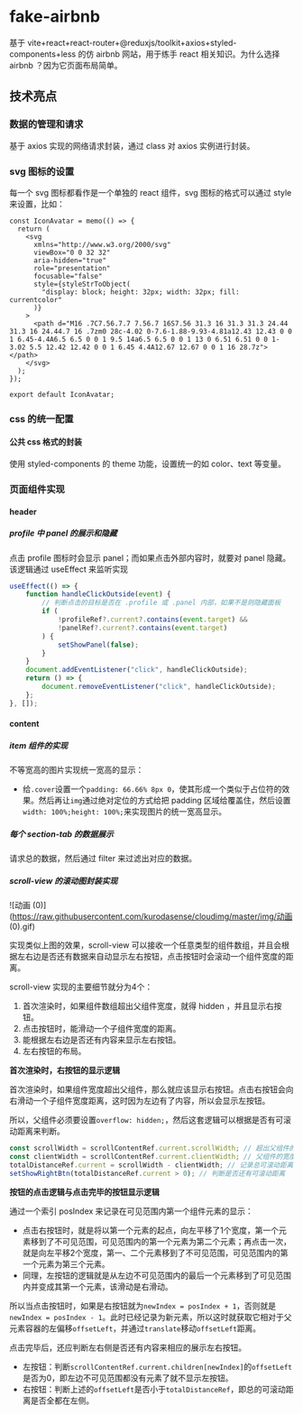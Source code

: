 # fake-airbnb

基于 vite+react+react-router+@reduxjs/toolkit+axios+styled-components+less 的仿 airbnb 网站，用于练手 react 相关知识。为什么选择 airbnb ？因为它页面布局简单。

## 技术亮点

### 数据的管理和请求

基于 axios 实现的网络请求封装，通过 class 对 axios 实例进行封装。

### svg 图标的设置

每一个 svg 图标都看作是一个单独的 react 组件，svg 图标的格式可以通过 style 来设置，比如：

```react
const IconAvatar = memo(() => {
  return (
    <svg
      xmlns="http://www.w3.org/2000/svg"
      viewBox="0 0 32 32"
      aria-hidden="true"
      role="presentation"
      focusable="false"
      style={styleStrToObject(
        "display: block; height: 32px; width: 32px; fill: currentcolor"
      )}
    >
      <path d="M16 .7C7.56.7.7 7.56.7 16S7.56 31.3 16 31.3 31.3 24.44 31.3 16 24.44.7 16 .7zm0 28c-4.02 0-7.6-1.88-9.93-4.81a12.43 12.43 0 0 1 6.45-4.4A6.5 6.5 0 0 1 9.5 14a6.5 6.5 0 0 1 13 0 6.51 6.51 0 0 1-3.02 5.5 12.42 12.42 0 0 1 6.45 4.4A12.67 12.67 0 0 1 16 28.7z"></path>
    </svg>
  );
});

export default IconAvatar;
```

### css 的统一配置

#### 公共 css 格式的封装

使用 styled-components 的 theme 功能，设置统一的如 color、text 等变量。

### 页面组件实现

#### header
##### profile 中 panel 的展示和隐藏

点击 profile 图标时会显示 panel；而如果点击外部内容时，就要对 panel 隐藏。该逻辑通过 useEffect 来监听实现

```js
useEffect(() => {
    function handleClickOutside(event) {
        // 判断点击的目标是否在 .profile 或 .panel 内部，如果不是则隐藏面板
        if (
            !profileRef?.current?.contains(event.target) &&
            !panelRef?.current?.contains(event.target)
        ) {
            setShowPanel(false);
        }
    }
    document.addEventListener("click", handleClickOutside);
    return () => {
        document.removeEventListener("click", handleClickOutside);
    };
}, []);
```

#### content
##### item 组件的实现
不等宽高的图片实现统一宽高的显示：
* 给`.cover`设置一个`padding: 66.66% 8px 0`，使其形成一个类似于占位符的效果。然后再让`img`通过绝对定位的方式给把 padding 区域给覆盖住，然后设置`width: 100%;height: 100%;`来实现图片的统一宽高显示。
##### 每个 section-tab 的数据展示
请求总的数据，然后通过 filter 来过滤出对应的数据。

##### scroll-view 的滚动图封装实现

![动画 (0)](https://raw.githubusercontent.com/kurodasense/cloudimg/master/img/动画 (0).gif)

实现类似上图的效果，scroll-view 可以接收一个任意类型的组件数组，并且会根据左右边是否还有数据来自动显示左右按钮，点击按钮时会滚动一个组件宽度的距离。

scroll-view 实现的主要细节就分为4个：

1. 首次渲染时，如果组件数组超出父组件宽度，就得 hidden ，并且显示右按钮。
2. 点击按钮时，能滑动一个子组件宽度的距离。
3. 能根据左右边是否还有内容来显示左右按钮。
4. 左右按钮的布局。

**首次渲染时，右按钮的显示逻辑**

首次渲染时，如果组件宽度超出父组件，那么就应该显示右按钮。点击右按钮会向右滑动一个子组件宽度距离，这时因为左边有了内容，所以会显示左按钮。

所以，父组件必须要设置`overflow: hidden;`，然后这套逻辑可以根据是否有可滚动距离来判断。

```js
const scrollWidth = scrollContentRef.current.scrollWidth; // 超出父组件的宽度，即溢出的宽度
const clientWidth = scrollContentRef.current.clientWidth; // 父组件的宽度
totalDistanceRef.current = scrollWidth - clientWidth; // 记录总可滚动距离
setShowRightBtn(totalDistanceRef.current > 0); // 判断是否还有可滚动距离
```

**按钮的点击逻辑与点击完毕的按钮显示逻辑**

通过一个索引 posIndex 来记录在可见范围内第一个组件元素的显示：

* 点击右按钮时，就是将以第一个元素的起点，向左平移了1个宽度，第一个元素移到了不可见范围，可见范围内的第一个元素为第二个元素；再点击一次，就是向左平移2个宽度，第一、二个元素移到了不可见范围，可见范围内的第一个元素为第三个元素。
* 同理，左按钮的逻辑就是从左边不可见范围内的最后一个元素移到了可见范围内并变成其第一个元素，该滑动是右滑动。

所以当点击按钮时，如果是右按钮就为`newIndex = posIndex + 1`，否则就是 `newIndex = posIndex - 1`。此时已经记录为新元素，所以这时就获取它相对于父元素容器的左偏移`offsetLeft`，并通过`translate`移动`offsetLeft`距离。

点击完毕后，还应判断左右侧是否还有内容来相应的展示左右按钮。

* 左按钮：判断`scrollContentRef.current.children[newIndex]`的`offsetLeft`是否为0，即左边不可见范围都没有元素了就不显示左按钮。
* 右按钮：判断上述的`offsetLeft`是否小于`totalDistanceRef`，即总的可滚动距离是否全都在左侧。
